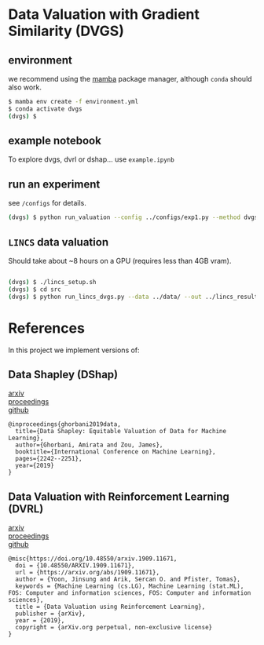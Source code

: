 # Data Valuation with Gradient Similarity (DVGS)



## environment 

we recommend using the [mamba](https://mamba.readthedocs.io/en/latest/installation.html) package manager, although `conda` should also work.  

```bash 
$ mamba env create -f environment.yml
$ conda activate dvgs 
(dvgs) $
```

## example notebook 

To explore dvgs, dvrl or dshap... use `example.ipynb` 

## run an experiment 

see `/configs` for details. 

```bash
(dvgs) $ python run_valuation --config ../configs/exp1.py --method dvgs 
```

## `LINCS` data valuation 

Should take about ~8 hours on a GPU (requires less than 4GB vram).

```bash

(dvgs) $ ./lincs_setup.sh 
(dvgs) $ cd src 
(dvgs) $ python run_lincs_dvgs.py --data ../data/ --out ../lincs_results --epochs 25 --lr 1e-3 --compute_every 5 --target_batch_size 2000 --source_batch_size 50 --do 0.2 --num_layers 2 --latent_channels 64 --hidden_channels 500

```

# References 

In this project we implement versions of: 

## Data Shapley (DShap)

[arxiv](https://arxiv.org/abs/1904.02868)  
[proceedings](https://proceedings.mlr.press/v97/ghorbani19c/ghorbani19c.pdf)  
[github](https://github.com/amiratag/DataShapley)  

```
@inproceedings{ghorbani2019data,
  title={Data Shapley: Equitable Valuation of Data for Machine Learning},
  author={Ghorbani, Amirata and Zou, James},
  booktitle={International Conference on Machine Learning},
  pages={2242--2251},
  year={2019}
}
```

## Data Valuation with Reinforcement Learning (DVRL) 

[arxiv](https://arxiv.org/abs/1909.11671)  
[proceedings](https://proceedings.mlr.press/v119/yoon20a.html)  
[github](https://github.com/google-research/google-research/tree/master/dvrl)  

```
@misc{https://doi.org/10.48550/arxiv.1909.11671,
  doi = {10.48550/ARXIV.1909.11671},
  url = {https://arxiv.org/abs/1909.11671},
  author = {Yoon, Jinsung and Arik, Sercan O. and Pfister, Tomas},
  keywords = {Machine Learning (cs.LG), Machine Learning (stat.ML), FOS: Computer and information sciences, FOS: Computer and information sciences},
  title = {Data Valuation using Reinforcement Learning},
  publisher = {arXiv},
  year = {2019},
  copyright = {arXiv.org perpetual, non-exclusive license}
}
```
